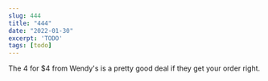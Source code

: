 ```yaml
---
slug: 444
title: "444"
date: "2022-01-30"
excerpt: 'TODO'
tags: [todo]
---
```


The 4 for $4 from Wendy's is a pretty good deal if they get your order right.

